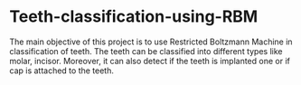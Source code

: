 # Teeth-classification-using-RBM
The main objective of this project is to use Restricted Boltzmann Machine in classification of teeth. The teeth can be classified into different types like molar, incisor. Moreover, it can also detect if the teeth is implanted one or if cap is attached to the teeth.
